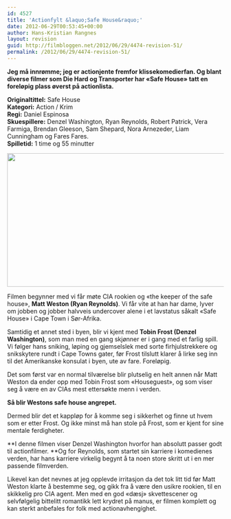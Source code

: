 ```yaml
---
id: 4527
title: 'Actionfylt &laquo;Safe House&raquo;'
date: 2012-06-29T00:53:45+00:00
author: Hans-Kristian Rangnes
layout: revision
guid: http://filmbloggen.net/2012/06/29/4474-revision-51/
permalink: /2012/06/29/4474-revision-51/
---
```

**Jeg må innrømme; jeg er actionjente fremfor klissekomedierfan. Og blant diverse filmer som Die Hard og Transporter har &laquo;Safe House&raquo; tatt en foreløpig plass øverst på actionlista.**

**Originaltittel:** Safe House  
**Kategori:** Action / Krim  
**Regi:** Daniel Espinosa  
**Skuespillere:** Denzel Washington, Ryan Reynolds, Robert Patrick, Vera Farmiga, Brendan Gleeson, Sam Shepard, Nora Arnezeder, Liam Cunningham og Fares Fares.  
**Spilletid:** 1 time og 55 minutter

<a href="http://filmbloggen.net/2012/06/29/actionfylt-safe-house/reynolds/" rel="attachment wp-att-4489"><img class="alignnone size-large wp-image-4489" src="http://filmbloggen.net/wp-content/uploads//2012/06/reynolds-620x310.jpg" alt="" width="620" height="310" /></a>

Filmen begynner med vi får møte CIA rookien og &laquo;the keeper of the safe house&raquo;, **Matt Weston (Ryan Reynolds)**. Vi får vite at han har dame, lyver om jobben og jobber halvveis undercover alene i et lavstatus såkalt &laquo;Safe House&raquo; i Cape Town i Sør-Afrika.

Samtidig et annet sted i byen, blir vi kjent med **Tobin Frost (Denzel Washington)**, som man med en gang skjønner er i gang med et farlig spill. Vi følger hans sniking, løping og gjemselslek med sorte firhjulstrekkere og snikskytere rundt i Cape Towns gater, før Frost tilslutt klarer å lirke seg inn til det Amerikanske konsulat i byen, ute av fare. Foreløpig.

Det som først var en normal tilværelse blir plutselig en helt annen når Matt Weston da ender opp med Tobin Frost som &laquo;Houseguest&raquo;, og som viser seg å være en av CIAs mest ettersøkte menn i verden.

**Så blir Westons safe house angrepet.**

Dermed blir det et kappløp for å komme seg i sikkerhet og finne ut hvem som er etter Frost. Og ikke minst må han stole på Frost, som er kjent for sine mentale ferdigheter.

**I denne filmen viser Denzel Washington hvorfor han absolutt passer godt til actionfilmer. **Og for Reynolds, som startet sin karriere i komedienes verden, har hans karriere virkelig begynt å ta noen store skritt ut i en mer passende filmverden.

Likevel kan det nevnes at jeg opplevde irritasjon da det tok litt tid før Matt Weston klarte å bestemme seg, og gikk fra å være den usikre rookien, til en skikkelig pro CIA agent. Men med en god &laquo;dæsj&raquo; skvettescener og selvfølgelig bittelitt romantikk lett krydret på manus, er filmen komplett og kan sterkt anbefales for folk med actionavhengighet.

<span class='embed-youtube' style='text-align:center; display: block;'></span>